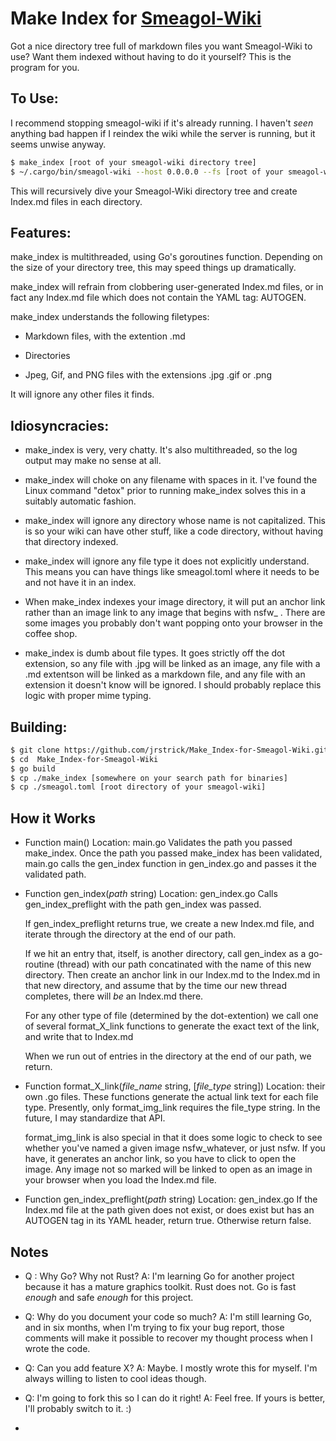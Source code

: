 # Make Index for [Smeagol-Wiki](https://github.com/AustinWise/smeagol)

Got a nice directory tree full of markdown files you want Smeagol-Wiki to use? Want them indexed without having to do it yourself? This is the program for you.

## To Use:

I recommend stopping smeagol-wiki if it's already running. I haven't *seen* anything bad happen if I reindex the wiki while the server is running, but it seems unwise anyway.

```bash
$ make_index [root of your smeagol-wiki directory tree]
$ ~/.cargo/bin/smeagol-wiki --host 0.0.0.0 --fs [root of your smeagol-wiki directory tree]
```

This will recursively dive your Smeagol-Wiki directory tree and create Index.md files in each directory.

## Features:

make_index is multithreaded, using Go's goroutines function. Depending on the size of your directory tree, this may speed things up dramatically.

make_index will refrain from clobbering user-generated Index.md files, or in fact any Index.md file which does not contain the YAML tag: AUTOGEN.

make_index understands the following filetypes:

- Markdown files, with the extention .md

- Directories

- Jpeg, Gif, and PNG files with the extensions .jpg .gif or .png

It will ignore any other files it finds.

## Idiosyncracies:

- make_index is very, very chatty. It's also multithreaded, so the log output may make no sense at all.

- make_index will choke on any filename with spaces in it. I've found the Linux command "detox" prior to running make_index solves this in a suitably automatic fashion.

- make_index will ignore any directory whose name is not capitalized. This is so your wiki can have other stuff, like a code directory, without having that directory indexed.

- make_index will ignore any file type it does not explicitly understand. This means you can have things like smeagol.toml where it needs to be and not have it in an index.

- When make_index indexes your image directory, it will put an anchor link rather than an image link to any image that begins with nsfw_ . There are some images you probably don't want popping onto your browser in the coffee shop.

- make_index is dumb about file types. It goes strictly off the dot extension, so any file with .jpg will be linked as an image, any file with a .md extentson will be linked as a markdown file, and any file with an extension it doesn't know will be ignored. I should probably replace this logic with proper mime typing.

## Building:

```bash
$ git clone https://github.com/jrstrick/Make_Index-for-Smeagol-Wiki.git
$ cd  Make_Index-for-Smeagol-Wiki
$ go build
$ cp ./make_index [somewhere on your search path for binaries]
$ cp ./smeagol.toml [root directory of your smeagol-wiki]
```

## How it Works

- Function main() Location: main.go 
  Validates the path you passed make_index. Once the path you passed make_index has been validated, main.go calls the gen_index function in gen_index.go and passes it the validated path.

- Function gen_index(*path* string) Location: gen_index.go
  Calls gen_index_preflight with the path gen_index was passed. 
  
  If gen_index_preflight returns true, we create a new Index.md file, and iterate through the directory at the end of our path.
  
  If we hit an entry that, itself, is another directory, call gen_index as a go-routine (thread) with our path concatinated with the name of this new directory. Then create an anchor link in our Index.md to the Index.md in that new directory, and assume that by the time our new thread completes, there will *be* an Index.md there. 
  
  For any other type of file (determined by the dot-extention) we call one of several format_X_link functions to generate the exact text of the link, and write that to Index.md
  
  When we run out of entries in the directory at the end of our path, we return.

- Function format_X_link(*file_name* string, [*file_type* string]) Location: their own .go files.
  These functions generate the actual link text for each file type. Presently, only format_img_link requires the file_type string. In the future, I may standardize that API. 
  
  format_img_link is also special in that it does some logic to check to see whether you've named a given image nsfw_whatever, or just nsfw. If you have, it generates an anchor link, so you have to click to open the image. Any image not so marked will be linked to open as an image in your browser when you load the Index.md file.

- Function gen_index_preflight(*path* string) Location: gen_index.go
  If the Index.md file at the path given does not exist, or does exist but has an AUTOGEN tag in its YAML header, return true. Otherwise return false.

## Notes

- Q : Why Go? Why not Rust? A: I'm learning Go for another project because it has a mature graphics toolkit. Rust does not. Go is fast *enough* and safe *enough* for this project.

- Q: Why do you document your code so much? A: I'm still learning Go, and in six months, when I'm trying to fix your bug report, those comments will make it possible to recover my thought process when I wrote the code.

- Q: Can you add feature X? A: Maybe. I mostly wrote this for myself. I'm always willing to listen to cool ideas though.

- Q: I'm going to fork this so I can do it right! A: Feel free. If yours is better, I'll probably switch to it. :)

- 
